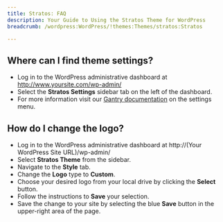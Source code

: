 ```yaml
---
title: Stratos: FAQ
description: Your Guide to Using the Stratos Theme for WordPress
breadcrumb: /wordpress:WordPress/!themes:Themes/stratos:Stratos

---
```


Where can I find theme settings?
-----
* Log in to the WordPress administrative dashboard at http://www.yoursite.com/wp-admin/
* Select the **Stratos Settings** sidebar tab on the left of the dashboard.
* For more information visit our [Gantry documentation][gantry] on the settings menu.

How do I change the logo?
-----

* Log in to the WordPress administrative dashboard at http://(Your WordPress Site URL)/wp-admin/
* Select **Stratos Theme** from the sidebar.
* Navigate to the **Style** tab.
* Change the **Logo** type to **Custom**.
* Choose your desired logo from your local drive by clicking the **Select** button.
* Follow the instructions to **Save** your selection.
* Save the change to your site by selecting the blue **Save** button in the upper-right area of the page.

[gantry]: http://gantry-framework.org/documentation/wordpress/configure/